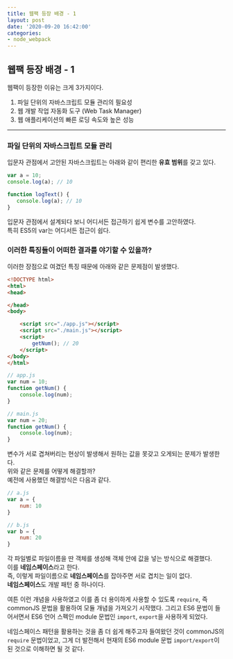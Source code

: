 ```yaml
---
title: 웹팩 등장 배경 - 1
layout: post
date: '2020-09-20 16:42:00'
categories:
- node_webpack
---
```


## 웹팩 등장 배경 - 1

웹팩이 등장한 이유는 크게 3가지이다.

1. 파일 단위의 자바스크립트 모듈 관리의 필요성
2. 웹 개발 작업 자동화 도구 (Web Task Manager)
3. 웹 애플리케이션의 빠른 로딩 속도와 높은 성능

---

### 파일 단위의 자바스크립트 모듈 관리  

입문자 관점에서 고안된 자바스크립트는 아래와 같이 편리한 **유효 범위**를 갖고 있다.

```javascript
var a = 10;
console.log(a); // 10

function logText() {
   console.log(a); // 10
}
```

입문자 관점에서 설계되다 보니 어디서든 접근하기 쉽게 변수를 고안하였다.  
특히 ES5의 var는 어디서든 접근이 쉽다.

### 이러한 특징들이 어떠한 결과를 야기할 수 있을까?

이러한 장점으로 여겼던 특징 때문에 아래와 같은 문제점이 발생했다.

```html
<!DOCTYPE html>
<html>
<head>

</head>
<body>

    <script src="./app.js"></script>
    <script src="./main.js"></script>
    <script>
        getNum(); // 20
    </script>
</body>
</html>
```

```javascript
// app.js
var num = 10;
function getNum() {
    console.log(num);
}
```

```javascript
// main.js
var num = 20;
function getNum() {
    console.log(num);
}
```

변수가 서로 겹쳐버리는 현상이 발생해서 원하는 값을 못갖고 오게되는 문제가 발생한다.  
위와 같은 문제를 어떻게 해결할까?  
예전에 사용했던 해결방식은 다음과 같다.

```javascript
// a.js
var a = {
    num: 10
}
```

```javascript
// b.js
var b = {
    num: 20
}
```

각 파일별로 파일이름을 딴 객체를 생성해 객체 안에 값을 넣는 방식으로 해결했다.  
이를 **네임스페이스**라고 한다.  
즉, 이렇게 파일이름으로 **네임스페이스**를 잡아주면 서로 겹치는 일이 없다.  
**네임스페이스**도 개발 패턴 중 하나이다.

여튼 이런 개념을 사용하였고 이를 좀 더 용이하게 사용할 수 있도록 `require`, 
즉 commonJS 문법을 활용하여 모듈 개념을 가져오기 시작했다.
그리고 ES6 문법이 들어서면서 ES6 언어 스펙인 module 문법인 `import`, `export`을 사용하게 되었다.  

네임스페이스 패턴을 활용하는 것을 좀 더 쉽게 해주고자 들여왔던 것이 commonJS의 `require` 문법이었고, 
그게 더 발전해서 현재의 ES6 module 문법 `import/export`이 된 것으로 이해하면 될 것 같다.